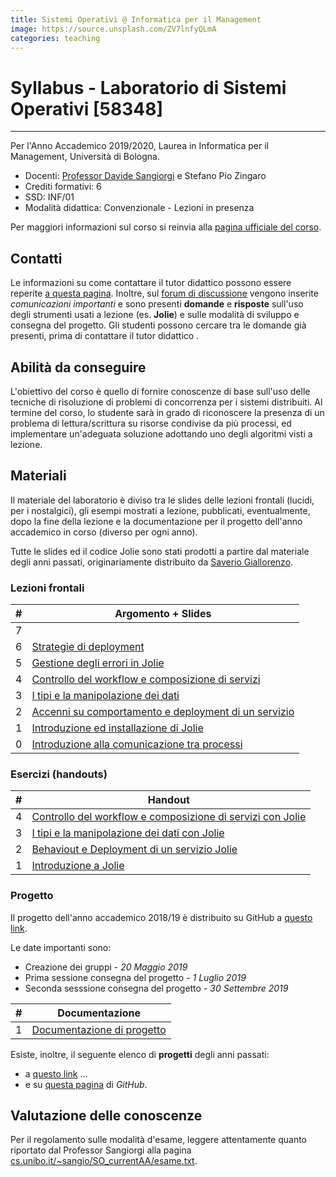 ```yaml
---
title: Sistemi Operativi @ Informatica per il Management
image: https://source.unsplash.com/ZV7lnfyQLmA
categories: teaching
---
```


# Syllabus - Laboratorio di Sistemi Operativi [58348]

---

Per l'Anno Accademico 2019/2020, Laurea in Informatica per il Management, Università di Bologna.

- Docenti: [Professor Davide Sangiorgi](http://cs.unibo.it/~sangio) e Stefano Pio Zingaro
- Crediti formativi: 6
- SSD: INF/01
- Modalità didattica: Convenzionale - Lezioni in presenza

Per maggiori informazioni sul corso si reinvia alla [pagina ufficiale del corso](https://www.unibo.it/it/didattica/insegnamenti/insegnamento/2019/320661).

## Contatti

Le informazioni su come contattare il tutor didattico possono essere reperite [a questa pagina](szingaro.github.io/contacts.html).
Inoltre, sul [forum di discussione](https://groups.google.com/forum/#!forum/infoman-so) vengono inserite _comunicazioni importanti_ e sono presenti **domande** e **risposte** sull'uso degli strumenti usati a lezione (es. **Jolie**) e sulle modalità di sviluppo e consegna del progetto.
Gli studenti possono cercare tra le domande già presenti, prima di contattare il tutor didattico <i class="far fa-smile-wink" aria-hidden="true"></i>.

## Abilità da conseguire

L'obiettivo del corso è quello di fornire conoscenze di base sull'uso delle tecniche di risoluzione di problemi di concorrenza per i sistemi distribuiti. Al termine del corso, lo studente sarà in grado di riconoscere la presenza di un problema di lettura/scrittura su risorse condivise da più processi, ed implementare un'adeguata soluzione adottando uno degli algoritmi visti a lezione.

## Materiali

Il materiale del laboratorio è diviso tra le slides delle lezioni frontali (lucidi, per i nostalgici), gli esempi mostrati a lezione, pubblicati, eventualmente, dopo la fine della lezione e la documentazione per il progetto dell'anno accademico in corso (diverso per ogni anno).

Tutte le slides ed il codice Jolie sono stati prodotti a partire dal materiale degli anni passati, originariamente distribuito da [Saverio Giallorenzo](https://saveriogiallorenzo.com/).

### Lezioni frontali

| #   | Argomento + Slides                                                                                                                             |
| --- | ---------------------------------------------------------------------------------------------------------------------------------------------- |
| 7   |                                                                                                                                                |
| 6   | [Strategie di deployment](https://www.dropbox.com/s/0b6jxi1i61n19gg/006_Advanced%20Deployment-ArchitecturalComposition.pdf)                    |
| 5   | [Gestione degli errori in Jolie](https://www.dropbox.com/s/3n0a9kvmnhalsla/005_Advanced%20Behaviour-FaultsAndDynamicBinding.pdf)               |
| 4   | [Controllo del workflow e composizione di servizi](https://www.dropbox.com/s/jj7kbpmtnan0qox/004_Basic%20Behaviour-CompositionAndWorkflow.pdf) |
| 3   | [I tipi e la manipolazione dei dati](https://www.dropbox.com/s/xu2wfp49um5zfq3/003_Basic%20Behaviour-TypesAndDataManipulation.pdf)             |
| 2   | [Accenni su comportamento e deployment di un servizio](https://www.dropbox.com/s/udnf9miad8i6wsd/002_BasicsFirstServiceAndBasicDeployment.pdf) |
| 1   | [Introduzione ed installazione di Jolie](https://www.dropbox.com/s/b7rnqvwm08woxhn/001_Introduction.pdf)                                       |
| 0   | [Introduzione alla comunicazione tra processi](https://www.dropbox.com/s/quqv8kq2unwh0oc/000_Interprocess_Communication.pdf)                   |

### Esercizi (handouts)

| #   | Handout                                                                                                                  |
| --- | ------------------------------------------------------------------------------------------------------------------------ |
| 4   | [Controllo del workflow e composizione di servizi con Jolie](https://www.dropbox.com/s/pr5gzmkwzoh4365/004_examples.zip) |
| 3   | [I tipi e la manipolazione dei dati con Jolie](https://www.dropbox.com/s/gg81h6xj3ugo649/003_examples.zip)               |
| 2   | [Behaviout e Deployment di un servizio Jolie](https://www.dropbox.com/s/xfpyr6vbu3qhxix/002_examples.zip)                |
| 1   | [Introduzione a Jolie](https://www.dropbox.com/s/6dftbch2gr3gv2v/001_examples.zip)                                       |

### Progetto

Il progetto dell'anno accademico 2018/19 è distribuito su GitHub a [questo link](https://github.com/szingaro/jolella).

Le date importanti sono:

- Creazione dei gruppi - _20 Maggio 2019_
- Prima sessione consegna del progetto - _1 Luglio 2019_
- Seconda sesssione consegna del progetto - _30 Settembre 2019_

| #   | Documentazione                                                                              |
| --- | ------------------------------------------------------------------------------------------- |
| 1   | [Documentazione di progetto](https://github.com/szingaro/jolella/blob/master/docs/main.pdf) |

Esiste, inoltre, il seguente elenco di **progetti** degli anni passati:

- a [questo link](https://saveriogiallorenzo.com/teaching/) ...
- e su [questa pagina](https://github.com/szingaro/jollar) di _GitHub_.

## Valutazione delle conoscenze

Per il regolamento sulle modalità d'esame, leggere attentamente quanto riportato dal Professor Sangiorgi alla pagina [cs.unibo.it/~sangio/SO_currentAA/esame.txt](http://www.cs.unibo.it/~sangio/SO_currentAA/esame.txt).
